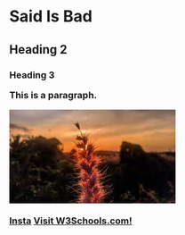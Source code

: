 <!DOCTYPE html>
<html>
<title>HTML Tutorial</title>
<body>

<h1>Said Is Bad</h1>
<h2>Heading 2
<h3>Heading 3

<p>This is a paragraph.</p>
  
<img src="flower.jpeg" alt="Flower">


  
<a href="www.instagram.com/ack_1453">Insta</a>
<a href="https://www.w3schools.com/">Visit W3Schools.com!</a>
